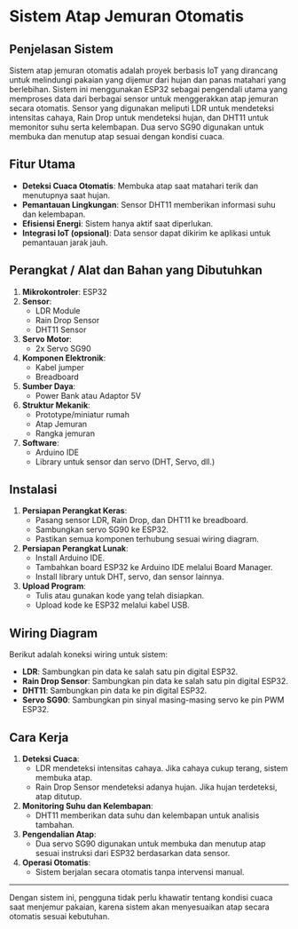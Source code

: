 # Sistem Atap Jemuran Otomatis

## Penjelasan Sistem
Sistem atap jemuran otomatis adalah proyek berbasis IoT yang dirancang untuk melindungi pakaian yang dijemur dari hujan dan panas matahari yang berlebihan. Sistem ini menggunakan ESP32 sebagai pengendali utama yang memproses data dari berbagai sensor untuk menggerakkan atap jemuran secara otomatis. Sensor yang digunakan meliputi LDR untuk mendeteksi intensitas cahaya, Rain Drop untuk mendeteksi hujan, dan DHT11 untuk memonitor suhu serta kelembapan. Dua servo SG90 digunakan untuk membuka dan menutup atap sesuai dengan kondisi cuaca.

## Fitur Utama
- **Deteksi Cuaca Otomatis**: Membuka atap saat matahari terik dan menutupnya saat hujan.
- **Pemantauan Lingkungan**: Sensor DHT11 memberikan informasi suhu dan kelembapan.
- **Efisiensi Energi**: Sistem hanya aktif saat diperlukan.
- **Integrasi IoT (opsional)**: Data sensor dapat dikirim ke aplikasi untuk pemantauan jarak jauh.

## Perangkat / Alat dan Bahan yang Dibutuhkan
1. **Mikrokontroler**: ESP32
2. **Sensor**:
   - LDR Module
   - Rain Drop Sensor
   - DHT11 Sensor
3. **Servo Motor**:
   - 2x Servo SG90
4. **Komponen Elektronik**:
   - Kabel jumper
   - Breadboard
5. **Sumber Daya**:
   - Power Bank atau Adaptor 5V
6. **Struktur Mekanik**:
   - Prototype/miniatur rumah
   - Atap Jemuran
   - Rangka jemuran
7. **Software**:
   - Arduino IDE
   - Library untuk sensor dan servo (DHT, Servo, dll.)

## Instalasi
1. **Persiapan Perangkat Keras**:
   - Pasang sensor LDR, Rain Drop, dan DHT11 ke breadboard.
   - Sambungkan servo SG90 ke ESP32.
   - Pastikan semua komponen terhubung sesuai wiring diagram.
2. **Persiapan Perangkat Lunak**:
   - Install Arduino IDE.
   - Tambahkan board ESP32 ke Arduino IDE melalui Board Manager.
   - Install library untuk DHT, servo, dan sensor lainnya.
3. **Upload Program**:
   - Tulis atau gunakan kode yang telah disiapkan.
   - Upload kode ke ESP32 melalui kabel USB.

## Wiring Diagram
Berikut adalah koneksi wiring untuk sistem:
- **LDR**: Sambungkan pin data ke salah satu pin digital ESP32.
- **Rain Drop Sensor**: Sambungkan pin data ke salah satu pin digital ESP32.
- **DHT11**: Sambungkan pin data ke pin digital ESP32.
- **Servo SG90**: Sambungkan pin sinyal masing-masing servo ke pin PWM ESP32.

## Cara Kerja
1. **Deteksi Cuaca**:
   - LDR mendeteksi intensitas cahaya. Jika cahaya cukup terang, sistem membuka atap.
   - Rain Drop Sensor mendeteksi adanya hujan. Jika hujan terdeteksi, atap ditutup.
2. **Monitoring Suhu dan Kelembapan**:
   - DHT11 memberikan data suhu dan kelembapan untuk analisis tambahan.
3. **Pengendalian Atap**:
   - Dua servo SG90 digunakan untuk membuka dan menutup atap sesuai instruksi dari ESP32 berdasarkan data sensor.
4. **Operasi Otomatis**:
   - Sistem berjalan secara otomatis tanpa intervensi manual.

---
Dengan sistem ini, pengguna tidak perlu khawatir tentang kondisi cuaca saat menjemur pakaian, karena sistem akan menyesuaikan atap secara otomatis sesuai kebutuhan.

